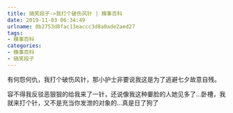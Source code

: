 ```yaml
---
title: 搞笑段子->我打个破伤风针 | 糗事百科
date: 2019-11-03 06:34:49
urlname: 0b2753d8fac13eaccc3d8a0ade2aed27
tags: 
- 糗事百科
categories:
- 糗事百科
- 搞笑段子
---
```

有何怨何仇，我打个破伤风针，那小护士非要说我这是为了逃避七夕故意自残。

容不得我反驳恶狠狠的给我来了一针，还说像我这种嫑脸的人她见多了…卧槽，我就来打个针，又不是充当你发泄的对象的…真是日了狗了


